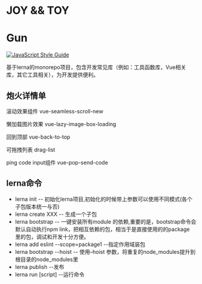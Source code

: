 # JOY && TOY

# Gun
[![JavaScript Style Guide](https://cdn.rawgit.com/standard/standard/master/badge.svg)](https://github.com/standard/standard)


基于lerna的monorepo项目，包含开发常见库（例如：工具函数库，Vue相关库，其它工具相关），为开发提供便利。


## 炮火详情单

滚动效果组件 vue-seamless-scroll-new

懒加载图片效果 vue-lazy-image-box-loading

回到顶部  vue-back-to-top

可拖拽列表 drag-list

ping code input组件 vue-pop-send-code

## lerna命令
* lerna init -- 初始化lerna项目,初始化的时候带上参数可以使用不同模式(各个子包版本统一与否)
* lerna create XXX -- 生成一个子包
* lerna bootstrap -- 一键安装所有module 的依赖,重要的是，bootstrap命令会默认自动执行npm link，把相互依赖的包，相当于是直接使用的的package 里的包，调试和开发十分方便。
* lerna add eslint --scope=package1 --指定作用域装包
* lerna bootstrap --hoist -- 使用–hoist 参数，将重复的node_modules提升到根目录的node_modules里
* lerna publish --发布
* lerna run [script] --运行命令


